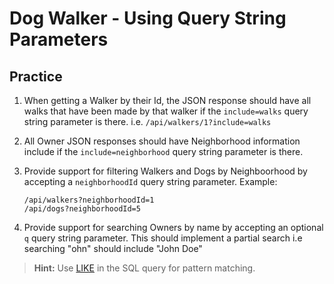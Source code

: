# Dog Walker - Using Query String Parameters

## Practice

1. When getting a Walker by their Id, the JSON response should have all walks that have been made by that walker if the `include=walks` query string parameter is there. i.e. `/api/walkers/1?include=walks`
1. All Owner JSON responses should have Neighborhood information include if the `include=neighborhood` query string parameter is there.
1. Provide support for filtering Walkers and Dogs by Neighboorhood by accepting a `neighborhoodId` query string parameter. Example:

   ```
   /api/walkers?neighborhoodId=1
   /api/dogs?neighborhoodId=5
   ```

1. Provide support for searching Owners by name by accepting an optional `q` query string parameter. This should implement a partial search i.e searching "ohn" should include "John Doe"

> **Hint:** Use [LIKE](https://www.techonthenet.com/sql_server/like.php) in the SQL query for pattern matching.
